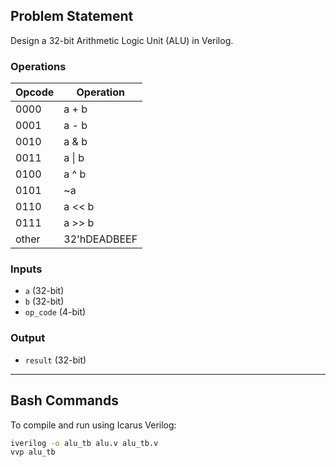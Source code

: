 ## Problem Statement
Design a 32-bit Arithmetic Logic Unit (ALU) in Verilog.

### Operations

| Opcode | Operation      |
|--------|----------------|
| 0000   | a + b          |
| 0001   | a - b          |
| 0010   | a & b          |
| 0011   | a \| b         |
| 0100   | a ^ b          |
| 0101   | ~a             |
| 0110   | a << b         |
| 0111   | a >> b         |
| other  | 32'hDEADBEEF   |

### Inputs
- `a` (32-bit)
- `b` (32-bit)
- `op_code` (4-bit)

### Output
- `result` (32-bit)

---
## Bash Commands

To compile and run using Icarus Verilog:

```bash
iverilog -o alu_tb alu.v alu_tb.v
vvp alu_tb

